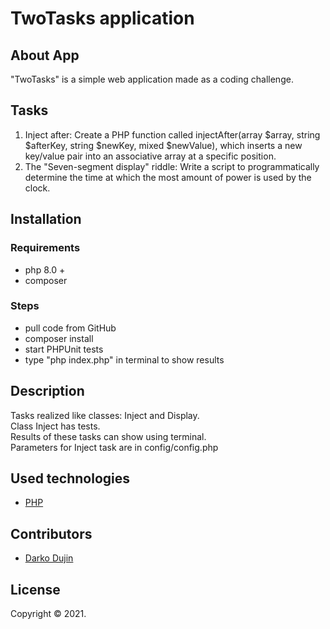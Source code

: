 # TwoTasks application

## About App

"TwoTasks" is a simple web application made as a coding challenge.

## Tasks

1. Inject after: Create a PHP function called injectAfter(array $array, string $afterKey, string $newKey, mixed $newValue), which inserts a new key/value pair into an associative array at a specific position.  
2. The "Seven-segment display" riddle: Write a script to programmatically determine the time at which the most amount of power is used by the clock.

## Installation

### Requirements

- php 8.0 +
- composer

### Steps

- pull code from GitHub
- composer install
- start PHPUnit tests
- type "php index.php" in terminal to show results 

## Description

Tasks realized like classes: Inject and Display.  
Class Inject has tests.  
Results of these tasks can show using terminal.  
Parameters for Inject task are in config/config.php

## Used technologies

- [PHP](https://php.net/)


## Contributors

- [Darko Dujin](https://github.com/daxter75)

## License

Copyright © 2021.
